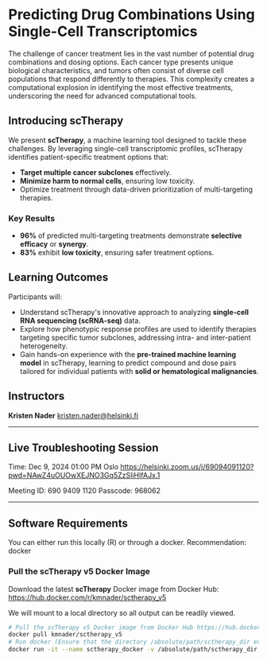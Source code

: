 # Predicting Drug Combinations Using Single-Cell Transcriptomics

The challenge of cancer treatment lies in the vast number of potential drug combinations and dosing options. Each cancer type presents unique biological characteristics, and tumors often consist of diverse cell populations that respond differently to therapies. This complexity creates a computational explosion in identifying the most effective treatments, underscoring the need for advanced computational tools.

## Introducing **scTherapy**
We present **scTherapy**, a machine learning tool designed to tackle these challenges. By leveraging single-cell transcriptomic profiles, scTherapy identifies patient-specific treatment options that:

- **Target multiple cancer subclones** effectively.
- **Minimize harm to normal cells**, ensuring low toxicity.
- Optimize treatment through data-driven prioritization of multi-targeting therapies.

### Key Results
- **96%** of predicted multi-targeting treatments demonstrate **selective efficacy** or **synergy**.
- **83%** exhibit **low toxicity**, ensuring safer treatment options.

## Learning Outcomes
Participants will:
- Understand scTherapy's innovative approach to analyzing **single-cell RNA sequencing (scRNA-seq)** data.
- Explore how phenotypic response profiles are used to identify therapies targeting specific tumor subclones, addressing intra- and inter-patient heterogeneity.
- Gain hands-on experience with the **pre-trained machine learning model** in scTherapy, learning to predict compound and dose pairs tailored for individual patients with **solid or hematological malignancies**.


## Instructors
**Kristen Nader**  [kristen.nader@helsinki.fi](mailto:kristen.nader@helsinki.fi)

---

## Live Troubleshooting Session

Time: Dec 9, 2024 01:00 PM Oslo
https://helsinki.zoom.us/j/69094091120?pwd=NAwZ4uOUOwXEJNO3Gq5ZzSIiHlfAJx.1 

Meeting ID: 690 9409 1120
Passcode: 968062

---

## Software Requirements
You can either run this locally (R) or through a docker.
Recommendation: docker

### Pull the scTherapy v5 Docker Image
Download the latest **scTherapy** Docker image from Docker Hub: https://hub.docker.com/r/kmnader/sctherapy_v5

We will mount to a local directory so all output can be readily viewed.
```bash
# Pull the scTherapy v5 Docker image from Docker Hub https://hub.docker.com/r/kmnader/sctherapy_v5
docker pull kmnader/sctherapy_v5
# Run docker (Ensure that the directory /absolute/path/sctherapy_dir exists on your machine)
docker run -it --name sctherapy_docker -v /absolute/path/sctherapy_dir:/home kmnader/sctherapy_v5:latest bash  
```

